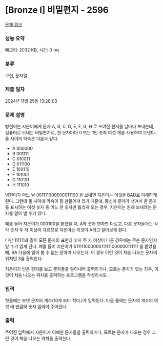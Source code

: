 # [Bronze I] 비밀편지 - 2596 

[문제 링크](https://www.acmicpc.net/problem/2596) 

### 성능 요약

메모리: 2032 KB, 시간: 0 ms

### 분류

구현, 문자열

### 제출 일자

2024년 11월 25일 13:28:03

### 문제 설명

<p>병현이는 지은이에게 문자 A, B, C, D, E, F, G, H 로 쓰여진 편지를 날마다 보내는데, 컴퓨터로 보내는 비밀편지로, 한 문자마다 0 또는 1인 숫자 여섯 개를 사용하여 보낸다. 둘 사이의 약속은 다음과 같다.</p>

<ul>
	<li>A 000000</li>
	<li>B 001111</li>
	<li>C 010011</li>
	<li>D 011100</li>
	<li>E 100110</li>
	<li>F 101001</li>
	<li>G 110101</li>
	<li>H 111010</li>
</ul>

<p>병현이가 어느 날 001111000000011100 을 보내면 지은이는 이것을 BAD로 이해하게 된다. 그런데 둘 사이에 약속이 잘 만들어져 있기 때문에, 통신에 문제가 생겨서 한 문자를 표시하는 여섯 숫자 중 어느 한 숫자만 틀리게 오는 경우, 지은이는 원래 보내려는 문자를 알아 낼 수가 있다.</p>

<p>예를 들어 지은이가 000100을 받았을 때, A와 숫자 한자만 다르고, 다른 문자들과는 각각 숫자 두 자 이상이 다르므로 지은이는 이것이 A라고 알아보게 된다.</p>

<p>다만 111111과 같이 모든 문자의 표현과 숫자 두 자 이상이 다른 경우에는 무슨 문자인지 알 수가 없게 된다. 예를 들어 지은이가 011111000000111111000000111111 을 받았을 때, BA 다음에 알아 볼 수 없는 문자가 나오는데. 이 경우 이런 것이 처음 나오는 문자의 위치인 3을 출력한다.</p>

<p>지은이가 받은 편지를 보고 문자들을 알아내어 출력하거나, 모르는 문자가 있는 경우, 이것이 처음 나오는 위치를 출력하는 프로그램을 작성하시오.</p>

### 입력 

 <p>첫줄에는 보낸 문자의 개수(10개 보다 작다.)가 입력된다. 다음 줄에는 문자의 개수의 여섯 배 만큼의 숫자 입력이 주어진다.</p>

### 출력 

 <p>주어진 입력에서 지은이가 이해한 문자들을 출력하거나, 모르는 문자가 나오는 경우 그런 것이 처음 나오는 위치를 출력한다.</p>

